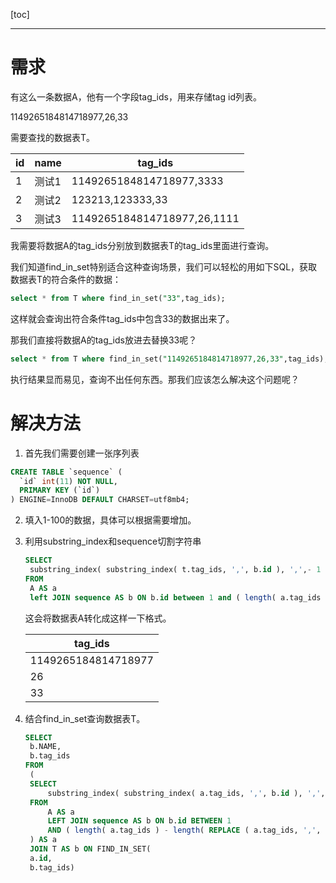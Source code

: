 [toc]



---



# 需求

有这么一条数据A，他有一个字段tag_ids，用来存储tag id列表。

1149265184814718977,26,33

需要查找的数据表T。

| id   | name  | tag_ids                     |
| ---- | ----- | --------------------------- |
| 1    | 测试1 | 1149265184814718977,3333    |
| 2    | 测试2 | 123213,123333,33            |
| 3    | 测试3 | 1149265184814718977,26,1111 |

我需要将数据A的tag_ids分别放到数据表T的tag_ids里面进行查询。

我们知道find_in_set特别适合这种查询场景，我们可以轻松的用如下SQL，获取数据表T的符合条件的数据：

```sql
select * from T where find_in_set("33",tag_ids);
```

这样就会查询出符合条件tag_ids中包含33的数据出来了。

那我们直接将数据A的tag_ids放进去替换33呢？

```sql
select * from T where find_in_set("1149265184814718977,26,33",tag_ids);
```

执行结果显而易见，查询不出任何东西。那我们应该怎么解决这个问题呢？



# 解决方法

1. 首先我们需要创建一张序列表

```sql
CREATE TABLE `sequence` (
  `id` int(11) NOT NULL,
  PRIMARY KEY (`id`)
) ENGINE=InnoDB DEFAULT CHARSET=utf8mb4;
```

2. 填入1-100的数据，具体可以根据需要增加。

3. 利用substring_index和sequence切割字符串

   ```sql
   SELECT
   	substring_index( substring_index( t.tag_ids, ',', b.id ), ',',- 1 ) AS id,b.id 
   FROM
   	A AS a 
   	left JOIN sequence AS b ON b.id between 1 and ( length( a.tag_ids ) - length( REPLACE ( a.tag_ids, ',', '' )) + 1 ) 
   ```

   这会将数据表A转化成这样一下格式。

   | tag_ids             |
   | ------------------- |
   | 1149265184814718977 |
   | 26                  |
   | 33                  |

4. 结合find_in_set查询数据表T。

   ```sql
   SELECT
   	b.NAME,
   	b.tag_ids 
   FROM
   	(
   	SELECT
   		substring_index( substring_index( a.tag_ids, ',', b.id ), ',',- 1 ) AS id 
   	FROM
   		A AS a
   		LEFT JOIN sequence AS b ON b.id BETWEEN 1 
   		AND ( length( a.tag_ids ) - length( REPLACE ( a.tag_ids, ',', '' )) + 1 ) 
   	) AS a
   	JOIN T AS b ON FIND_IN_SET(
   	a.id,
   	b.tag_ids)
   ```

   






